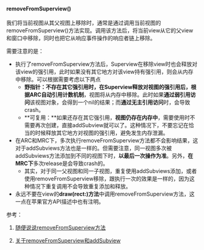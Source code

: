 #### removeFromSuperview()

我们将当前视图从其父视图上移除时，通常是通过调用当前视图的removeFromSuperview()方法实现。调用该方法后，将当前view从它的父view和窗口中移除，同时也把它从响应事件操作的响应者链上移除。

需要注意的是：

* 执行了removeFromSuperview方法后，Superview在移除view时也会释放对该view的强引用，此时如果没有其它地方对该view持有强引用，则会从内存中移除。可以根据需要考虑以下两点
  * **野指针：**不存在其它强引用时，在Superview释放对视图的强引用后，根据**ARC自动引用计数机制**，视图将从内存中移除。此时如果**通过弱引用访问**该视图对象，会得到一个nil的结果；而**通过无主引用访问**时，会导致crash。
  * **可复用：**如果还存在其它强引用，**视图仍存在内存中**，需要使用时不需要再次创建，直接addSubview就可以了。这种情况下，不要忘记在恰当的时候释放其它地方对视图的强引用，避免发生内存泄漏。
* 在ARC和MRC下，多次执行removeFromSuperview方法都不会影响结果，这对于addSubviews方法也是一样的。但需要注意，同一视图多次被addSubviews方法添加到不同的视图下时，**以最后一次操作为准**。另外，**在MRC下**多次release是会导致crash的。
  * 其实，对于同一父视图和同一子视图，重复使用addSubviews添加，或者使用removeFromSuperview移除，跟执行一次的效果是一样的，因为这种情况下重复调用不会导致重复添加和释放。
* 永远不要在view的**draw(rect:)方法**中调用removeFromSuperview方法，这一点在苹果官方API描述中也有注明。



参考：

1. [随便说说removeFromSuperview方法](https://www.jianshu.com/p/b817c94cac0b)

2. [关于removeFromSuperview和addSubview](https://www.jianshu.com/p/e7460104f0a7)



